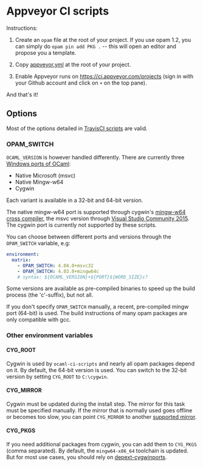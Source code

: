 # Appveyor CI scripts

Instructions:

1. Create an `opam` file at the root of your project. If you use opam
   1.2, you can simply do `opam pin add PKG .` -- this will open an
   editor and propose you a template.

2. Copy [appveyor.yml](https://raw.githubusercontent.com/ocaml/ocaml-ci-scripts/master/appveyor.yml)
   at the root of your project.

3. Enable Appveyor runs on
   https://ci.appveyor.com/projects (sign in with your
   Github account and click on `+` on the top pane).

And that's it!

## Options

Most of the options detailed in [TravisCI scripts](/README-travis.md)
are valid.

### OPAM_SWITCH

`OCAML_VERSION` is however handled differently. There are currently
three
[Windows ports of OCaml](https://github.com/ocaml/ocaml/blob/trunk/README.win32.adoc):

- Native Microsoft (msvc)
- Native Mingw-w64
- Cygwin

Each variant is available in a 32-bit and 64-bit version.

The native mingw-w64 port is supported through cygwin's
[mingw-w64 cross compiler](http://mingw-w64.org/doku.php/download/cygwin),
the msvc version through
[Visual Studio Community 2015](https://www.appveyor.com/docs/installed-software/#visual-studio-2015).
The cygwin port is currently not supported by these scripts.

You can choose between different ports and versions through the
`OPAM_SWITCH` variable, e.g:

```yaml
environment:
  matrix:
    - OPAM_SWITCH: 4.04.0+msvc32
    - OPAM_SWITCH: 4.03.0+mingw64c
    # syntax: ${OCAML_VERSION}+${PORT}${WORD_SIZE}c?
```

Some versions are available as pre-compiled binaries to speed up the
build process (the 'c'-suffix), but not all.

If you don't specify `OPAM_SWITCH` manually, a recent, pre-compiled
mingw port (64-bit) is used. The build instructions of many opam
packages are only compatible with gcc.

### Other environment variables

#### CYG_ROOT

Cygwin is used by `ocaml-ci-scripts` and nearly all opam packages
depend on it.  By default, the 64-bit version is used. You can switch
to the 32-bit version by setting `CYG_ROOT` to `C:\cygwin`.

#### CYG_MIRROR

Cygwin must be updated during the install step. The mirror for this
task must be specified manually. If the mirror that is normally used
goes offline or becomes too slow, you can point `CYG_MIRROR` to
another [supported mirror](https://cygwin.com/mirrors.lst).

#### CYG_PKGS

If you need additional packages from cygwin, you can add them to
`CYG_PKGS` (comma separated). By default, the `mingw64-x86_64`
toolchain is updated. But for most use cases, you should rely on
[depext-cygwinports](https://fdopen.github.io/opam-repository-mingw/depext-cygwin/).
